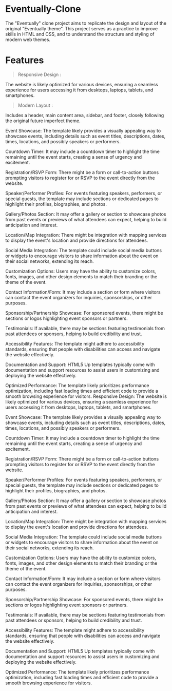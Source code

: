 # Eventually-Clone
The "Eventually" clone project aims to replicate the design and layout of the original "Eventually theme". This project serves as a practice to improve skills in HTML and CSS, and to understand the structure and styling of modern web themes.
# Features
> Responsive Design :

The website is likely optimized for various devices, ensuring a seamless experience for users accessing it from desktops, laptops, tablets, and smartphones.

> Modern Layout :

Includes a header, main content area, sidebar, and footer, closely following the original future imperfect theme.

> 
Event Showcase: The template likely provides a visually appealing way to showcase events, including details such as event titles, descriptions, dates, times, locations, and possibly speakers or performers.

Countdown Timer: It may include a countdown timer to highlight the time remaining until the event starts, creating a sense of urgency and excitement.

Registration/RSVP Form: There might be a form or call-to-action buttons prompting visitors to register for or RSVP to the event directly from the website.

Speaker/Performer Profiles: For events featuring speakers, performers, or special guests, the template may include sections or dedicated pages to highlight their profiles, biographies, and photos.

Gallery/Photos Section: It may offer a gallery or section to showcase photos from past events or previews of what attendees can expect, helping to build anticipation and interest.

Location/Map Integration: There might be integration with mapping services to display the event's location and provide directions for attendees.

Social Media Integration: The template could include social media buttons or widgets to encourage visitors to share information about the event on their social networks, extending its reach.

Customization Options: Users may have the ability to customize colors, fonts, images, and other design elements to match their branding or the theme of the event.

Contact Information/Form: It may include a section or form where visitors can contact the event organizers for inquiries, sponsorships, or other purposes.

Sponsorship/Partnership Showcase: For sponsored events, there might be sections or logos highlighting event sponsors or partners.

Testimonials: If available, there may be sections featuring testimonials from past attendees or sponsors, helping to build credibility and trust.

Accessibility Features: The template might adhere to accessibility standards, ensuring that people with disabilities can access and navigate the website effectively.

Documentation and Support: HTML5 Up templates typically come with documentation and support resources to assist users in customizing and deploying the website effectively.

Optimized Performance: The template likely prioritizes performance optimization, including fast loading times and efficient code to provide a smooth browsing experience for visitors. Responsive Design: The website is likely optimized for various devices, ensuring a seamless experience for users accessing it from desktops, laptops, tablets, and smartphones.

Event Showcase: The template likely provides a visually appealing way to showcase events, including details such as event titles, descriptions, dates, times, locations, and possibly speakers or performers.

Countdown Timer: It may include a countdown timer to highlight the time remaining until the event starts, creating a sense of urgency and excitement.

Registration/RSVP Form: There might be a form or call-to-action buttons prompting visitors to register for or RSVP to the event directly from the website.

Speaker/Performer Profiles: For events featuring speakers, performers, or special guests, the template may include sections or dedicated pages to highlight their profiles, biographies, and photos.

Gallery/Photos Section: It may offer a gallery or section to showcase photos from past events or previews of what attendees can expect, helping to build anticipation and interest.

Location/Map Integration: There might be integration with mapping services to display the event's location and provide directions for attendees.

Social Media Integration: The template could include social media buttons or widgets to encourage visitors to share information about the event on their social networks, extending its reach.

Customization Options: Users may have the ability to customize colors, fonts, images, and other design elements to match their branding or the theme of the event.

Contact Information/Form: It may include a section or form where visitors can contact the event organizers for inquiries, sponsorships, or other purposes.

Sponsorship/Partnership Showcase: For sponsored events, there might be sections or logos highlighting event sponsors or partners.

Testimonials: If available, there may be sections featuring testimonials from past attendees or sponsors, helping to build credibility and trust.

Accessibility Features: The template might adhere to accessibility standards, ensuring that people with disabilities can access and navigate the website effectively.

Documentation and Support: HTML5 Up templates typically come with documentation and support resources to assist users in customizing and deploying the website effectively.

Optimized Performance: The template likely prioritizes performance optimization, including fast loading times and efficient code to provide a smooth browsing experience for visitors.
